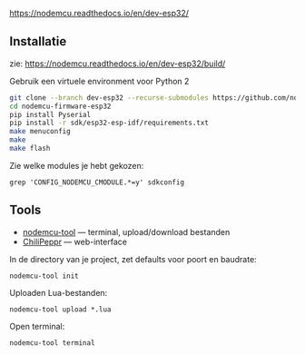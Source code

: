 
https://nodemcu.readthedocs.io/en/dev-esp32/

## Installatie

zie: https://nodemcu.readthedocs.io/en/dev-esp32/build/

Gebruik een virtuele environment voor Python 2

```sh
git clone --branch dev-esp32 --recurse-submodules https://github.com/nodemcu/nodemcu-firmware.git nodemcu-firmware-esp32
cd nodemcu-firmware-esp32
pip install Pyserial
pip install -r sdk/esp32-esp-idf/requirements.txt
make menuconfig
make
make flash
```

Zie welke modules je hebt gekozen:

```
grep 'CONFIG_NODEMCU_CMODULE.*=y' sdkconfig
```

## Tools

 * [nodemcu-tool](https://www.npmjs.com/package/nodemcu-tool) — terminal, upload/download bestanden
 * [ChiliPeppr](http://chilipeppr.com/esp32) — web-interface

In de directory van je project, zet defaults voor poort en baudrate:

```
nodemcu-tool init
```

Uploaden Lua-bestanden:

```
nodemcu-tool upload *.lua
```

Open terminal:

```
nodemcu-tool terminal
```
